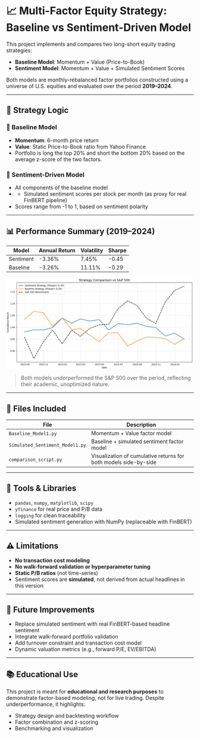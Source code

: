 # 📈 Multi-Factor Equity Strategy: Baseline vs Sentiment-Driven Model

This project implements and compares two long-short equity trading strategies:

- **Baseline Model**: Momentum + Value (Price-to-Book)
- **Sentiment Model**: Momentum + Value + Simulated Sentiment Scores

Both models are monthly-rebalanced factor portfolios constructed using a universe of U.S. equities and evaluated over the period **2019–2024**.

---

## 🧠 Strategy Logic

### 🔹 Baseline Model
- **Momentum**: 6-month price return
- **Value**: Static Price-to-Book ratio from Yahoo Finance
- Portfolio is long the top 20% and short the bottom 20% based on the average z-score of the two factors.

### 🔹 Sentiment-Driven Model
- All components of the baseline model
- + Simulated sentiment scores per stock per month (as proxy for real FinBERT pipeline)
- Scores range from -1 to 1, based on sentiment polarity

---

## 📊 Performance Summary (2019–2024)

| Model       | Annual Return | Volatility | Sharpe |
|-------------|---------------|------------|--------|
| Sentiment   | -3.36%        | 7.45%      | -0.45  |
| Baseline    | -3.26%        | 11.11%     | -0.29  |

![Strategy Comparison](strategy_comparison.png)

> Both models underperformed the S&P 500 over the period, reflecting their academic, unoptimized nature.

---

## 📁 Files Included

| File                         | Description                                      |
|------------------------------|--------------------------------------------------|
| `Baseline_Model1.py`         | Momentum + Value factor model                   |
| `Simulated_Sentiment_Model1.py` | Baseline + simulated sentiment factor model      |
| `comparison_script.py`       | Visualization of cumulative returns for both models side-by-side |

---

## 🔧 Tools & Libraries

- `pandas`, `numpy`, `matplotlib`, `scipy`
- `yfinance` for real price and P/B data
- `logging` for clean traceability
- Simulated sentiment generation with NumPy (replaceable with FinBERT)

---

## ⚠️ Limitations

- **No transaction cost modeling**
- **No walk-forward validation or hyperparameter tuning**
- **Static P/B ratios** (not time-series)
- Sentiment scores are **simulated**, not derived from actual headlines in this version

---

## 📌 Future Improvements

- Replace simulated sentiment with real FinBERT-based headline sentiment  
- Integrate walk-forward portfolio validation  
- Add turnover constraint and transaction cost model  
- Dynamic valuation metrics (e.g., forward P/E, EV/EBITDA)

---

## 📚 Educational Use

This project is meant for **educational and research purposes** to demonstrate factor-based modeling, not for live trading. Despite underperformance, it highlights:
- Strategy design and backtesting workflow  
- Factor combination and z-scoring  
- Benchmarking and visualization  
